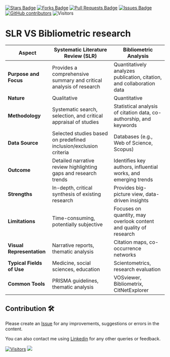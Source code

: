 <a href="https://github.com/drshahizan/research-design/stargazers"><img src="https://img.shields.io/github/stars/drshahizan/research-design" alt="Stars Badge"/></a>
<a href="https://github.com/drshahizan/research-design/network/members"><img src="https://img.shields.io/github/forks/drshahizan/research-design" alt="Forks Badge"/></a>
<a href="https://github.com/drshahizan/research-design/pulls"><img src="https://img.shields.io/github/issues-pr/drshahizan/research-design" alt="Pull Requests Badge"/></a>
<a href="https://github.com/drshahizan/research-design"><img src="https://img.shields.io/github/issues/drshahizan/research-design" alt="Issues Badge"/></a>
<a href="https://github.com/drshahizan/research-design/graphs/contributors"><img alt="GitHub contributors" src="https://img.shields.io/github/contributors/drshahizan/research-design?color=2b9348"></a>
![Visitors](https://api.visitorbadge.io/api/visitors?path=https%3A%2F%2Fgithub.com%2Fdrshahizan%2BDM&labelColor=%23d9e3f0&countColor=%23697689&style=flat)

# SLR VS Bibliometric research

| **Aspect**                 | **Systematic Literature Review (SLR)**                              | **Bibliometric Analysis**                                             |
|----------------------------|---------------------------------------------------------------------|----------------------------------------------------------------------|
| **Purpose and Focus**       | Provides a comprehensive summary and critical analysis of research  | Quantitatively analyzes publication, citation, and collaboration data |
| **Nature**                  | Qualitative                                                        | Quantitative                                                         |
| **Methodology**             | Systematic search, selection, and critical appraisal of studies     | Statistical analysis of citation data, co-authorship, and keywords    |
| **Data Source**             | Selected studies based on predefined inclusion/exclusion criteria   | Databases (e.g., Web of Science, Scopus)                             |
| **Outcome**                 | Detailed narrative review highlighting gaps and research trends     | Identifies key authors, influential works, and emerging trends        |
| **Strengths**               | In-depth, critical synthesis of existing research                   | Provides big-picture view, data-driven insights                       |
| **Limitations**             | Time-consuming, potentially subjective                             | Focuses on quantity, may overlook content and quality of research     |
| **Visual Representation**   | Narrative reports, thematic analysis                               | Citation maps, co-occurrence networks                                 |
| **Typical Fields of Use**   | Medicine, social sciences, education                                | Scientometrics, research evaluation                                  |
| **Common Tools**            | PRISMA guidelines, thematic analysis                               | VOSviewer, Bibliometrix, CitNetExplorer                              |

## Contribution 🛠️
Please create an [Issue](https://github.com/drshahizan/BDM/issues) for any improvements, suggestions or errors in the content.

You can also contact me using [Linkedin](https://www.linkedin.com/in/drshahizan/) for any other queries or feedback.

[![Visitors](https://api.visitorbadge.io/api/visitors?path=https%3A%2F%2Fgithub.com%2Fdrshahizan&labelColor=%23697689&countColor=%23555555&style=plastic)](https://visitorbadge.io/status?path=https%3A%2F%2Fgithub.com%2Fdrshahizan)
![](https://hit.yhype.me/github/profile?user_id=81284918)
